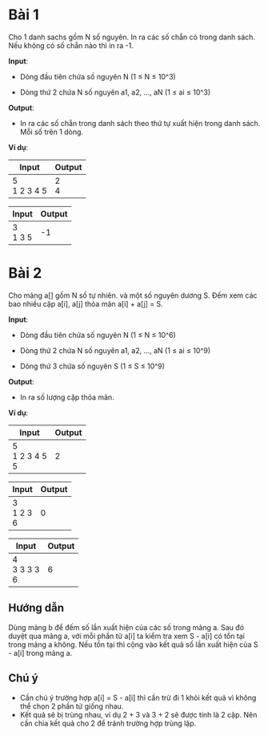 # Bài 1

Cho 1 danh sachs gồm N số nguyên.
In ra các số chẵn có trong danh sách. Nếu không có số chẵn nào thì in ra -1.

**Input**:

- Dòng đầu tiên chứa số nguyên N (1 ≤ N ≤ 10^3)

- Dòng thứ 2 chứa N số nguyên a1, a2, ..., aN (1 ≤ ai ≤ 10^3)

**Output**:

- In ra các số chẵn trong danh sách theo thứ tự xuất hiện trong danh sách. Mỗi số trên 1 dòng.

**Ví dụ**:

| Input | Output |
|-------|--------|
| 5<br>1 2 3 4 5 | 2<br>4 |

| Input | Output |
|-------|--------|
| 3<br>1 3 5 | -1 |

# Bài 2

Cho mảng a[] gồm N số tự nhiên. và một số nguyên dương S.
Đếm xem các bao nhiều cặp a[i], a[j] thỏa mãn a[i] + a[j] = S.

**Input**:

- Dòng đầu tiên chứa số nguyên N (1 ≤ N ≤ 10^6)

- Dòng thứ 2 chứa N số nguyên a1, a2, ..., aN (1 ≤ ai ≤ 10^9)

- Dòng thứ 3 chứa số nguyên S (1 ≤ S ≤ 10^9)

**Output**:

- In ra số lượng cặp thỏa mãn.

**Ví dụ**:

| Input | Output |
|-------|--------|
| 5<br>1 2 3 4 5<br>5 | 2 |

| Input | Output |
|-------|--------|
| 3<br>1 2 3<br>6 | 0 |

| Input | Output |
|-------|--------|
| 4<br>3 3 3 3<br>6 | 6 |

## Hướng dẫn

Dùng mảng b để đếm số lần xuất hiện của các số trong mảng a. Sau đó duyệt qua mảng a, với mỗi phần tử a[i] ta kiểm tra xem S - a[i] có tồn tại trong mảng a không. Nếu tồn tại thì cộng vào kết quả số lần xuất hiện của S - a[i] trong mảng a.

## Chú ý

- Cần chú ý trường hợp a[i] = S - a[i] thì cần trừ đi 1 khỏi kết quả vì không thể chọn 2 phần tử giống nhau.
- Kết quả sẽ bị trùng nhau, ví dụ 2 + 3 và 3 + 2 sẽ được tính là 2 cặp. Nên cần chia kết quả cho 2 để tránh trường hợp trùng lặp.
